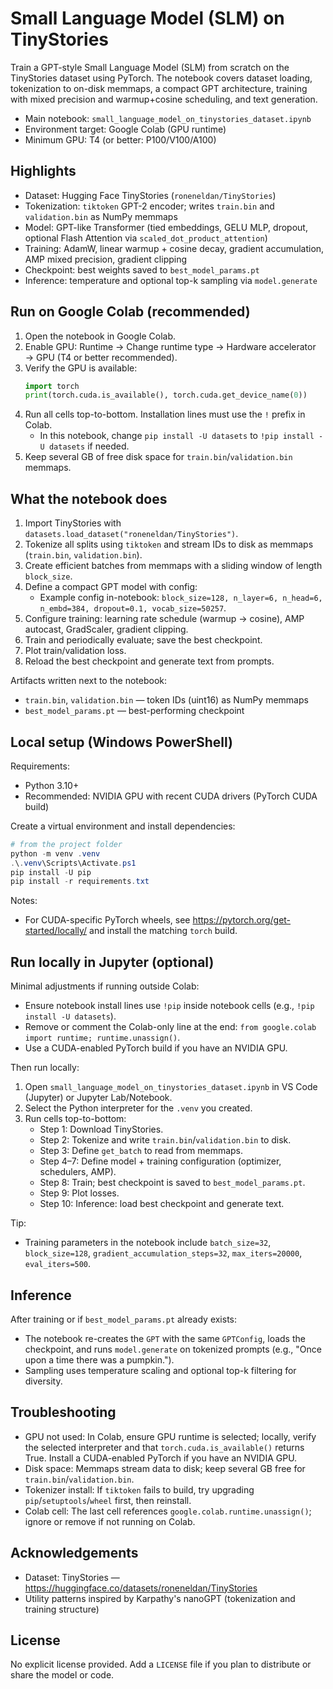 # Small Language Model (SLM) on TinyStories

Train a GPT-style Small Language Model (SLM) from scratch on the TinyStories dataset using PyTorch. The notebook covers dataset loading, tokenization to on-disk memmaps, a compact GPT architecture, training with mixed precision and warmup+cosine scheduling, and text generation.

- Main notebook: `small_language_model_on_tinystories_dataset.ipynb`
- Environment target: Google Colab (GPU runtime)
- Minimum GPU: T4 (or better: P100/V100/A100)

## Highlights

- Dataset: Hugging Face TinyStories (`roneneldan/TinyStories`)
- Tokenization: `tiktoken` GPT-2 encoder; writes `train.bin` and `validation.bin` as NumPy memmaps
- Model: GPT-like Transformer (tied embeddings, GELU MLP, dropout, optional Flash Attention via `scaled_dot_product_attention`)
- Training: AdamW, linear warmup + cosine decay, gradient accumulation, AMP mixed precision, gradient clipping
- Checkpoint: best weights saved to `best_model_params.pt`
- Inference: temperature and optional top-k sampling via `model.generate`

## Run on Google Colab (recommended)

1) Open the notebook in Google Colab.
2) Enable GPU: Runtime → Change runtime type → Hardware accelerator → GPU (T4 or better recommended).
3) Verify the GPU is available:
   ```python
   import torch
   print(torch.cuda.is_available(), torch.cuda.get_device_name(0))
   ```
4) Run all cells top-to-bottom. Installation lines must use the `!` prefix in Colab.
   - In this notebook, change `pip install -U datasets` to `!pip install -U datasets` if needed.
5) Keep several GB of free disk space for `train.bin`/`validation.bin` memmaps.

## What the notebook does

1) Import TinyStories with `datasets.load_dataset("roneneldan/TinyStories")`.
2) Tokenize all splits using `tiktoken` and stream IDs to disk as memmaps (`train.bin`, `validation.bin`).
3) Create efficient batches from memmaps with a sliding window of length `block_size`.
4) Define a compact GPT model with config:
   - Example config in-notebook: `block_size=128, n_layer=6, n_head=6, n_embd=384, dropout=0.1, vocab_size=50257`.
5) Configure training: learning rate schedule (warmup → cosine), AMP autocast, GradScaler, gradient clipping.
6) Train and periodically evaluate; save the best checkpoint.
7) Plot train/validation loss.
8) Reload the best checkpoint and generate text from prompts.

Artifacts written next to the notebook:
- `train.bin`, `validation.bin` — token IDs (uint16) as NumPy memmaps
- `best_model_params.pt` — best-performing checkpoint

## Local setup (Windows PowerShell)

Requirements:
- Python 3.10+
- Recommended: NVIDIA GPU with recent CUDA drivers (PyTorch CUDA build)

Create a virtual environment and install dependencies:

```powershell
# from the project folder
python -m venv .venv
.\.venv\Scripts\Activate.ps1
pip install -U pip
pip install -r requirements.txt
```

Notes:
- For CUDA-specific PyTorch wheels, see https://pytorch.org/get-started/locally/ and install the matching `torch` build.

## Run locally in Jupyter (optional)

Minimal adjustments if running outside Colab:
- Ensure notebook install lines use `!pip` inside notebook cells (e.g., `!pip install -U datasets`).
- Remove or comment the Colab-only line at the end: `from google.colab import runtime; runtime.unassign()`.
- Use a CUDA-enabled PyTorch build if you have an NVIDIA GPU.

Then run locally:
1) Open `small_language_model_on_tinystories_dataset.ipynb` in VS Code (Jupyter) or Jupyter Lab/Notebook.
2) Select the Python interpreter for the `.venv` you created.
3) Run cells top-to-bottom:
   - Step 1: Download TinyStories.
   - Step 2: Tokenize and write `train.bin`/`validation.bin` to disk.
   - Step 3: Define `get_batch` to read from memmaps.
   - Step 4–7: Define model + training configuration (optimizer, schedulers, AMP).
   - Step 8: Train; best checkpoint is saved to `best_model_params.pt`.
   - Step 9: Plot losses.
   - Step 10: Inference: load best checkpoint and generate text.

Tip:
- Training parameters in the notebook include `batch_size=32`, `block_size=128`, `gradient_accumulation_steps=32`, `max_iters=20000`, `eval_iters=500`.

## Inference

After training or if `best_model_params.pt` already exists:
- The notebook re-creates the `GPT` with the same `GPTConfig`, loads the checkpoint, and runs `model.generate` on tokenized prompts (e.g., "Once upon a time there was a pumpkin.").
- Sampling uses temperature scaling and optional top-k filtering for diversity.

## Troubleshooting

- GPU not used: In Colab, ensure GPU runtime is selected; locally, verify the selected interpreter and that `torch.cuda.is_available()` returns True. Install a CUDA-enabled PyTorch if you have an NVIDIA GPU.
- Disk space: Memmaps stream data to disk; keep several GB free for `train.bin`/`validation.bin`.
- Tokenizer install: If `tiktoken` fails to build, try upgrading `pip`/`setuptools`/`wheel` first, then reinstall.
- Colab cell: The last cell references `google.colab.runtime.unassign()`; ignore or remove if not running on Colab.

## Acknowledgements

- Dataset: TinyStories — https://huggingface.co/datasets/roneneldan/TinyStories
- Utility patterns inspired by Karpathy's nanoGPT (tokenization and training structure)

## License

No explicit license provided. Add a `LICENSE` file if you plan to distribute or share the model or code.
